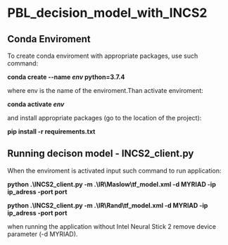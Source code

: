 # PBL_decision_model_with_INCS2

Conda Enviroment
-------------
To create conda enviroment with appropriate packages, use such command:

**conda create --name _env_ python=3.7.4**

where env is the name of the enviroment.Than activate enviroment:

**conda activate _env_**

and install appropriate packages (go to the location of the project):

**pip install -r requirements.txt**


Running decison model - INCS2_client.py
-------------

When the enviroment is activated input such command to run application:

**python .\INCS2_client.py -m .\IR\Maslow\tf_model.xml -d MYRIAD -ip ip_adress -port port**

**python .\INCS2_client.py -m .\IR\Rand\tf_model.xml -d MYRIAD -ip ip_adress -port port**

when running the application without Intel Neural Stick 2 remove device parameter (-d MYRIAD).
